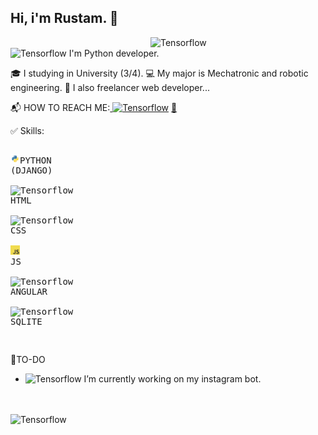 ## Hi, i'm Rustam. 👋
<img align='right' alt="Tensorflow" width="280px" src="https://media.giphy.com/media/u2pmTWUi0MXjyrMaVj/giphy.gif"/>
    </br>
    <img alt="Tensorflow" width="20px" src="https://user-images.githubusercontent.com/71736644/167723157-014d57a2-1367-472a-91a7-fd16b9372183.png"/>
    I'm Python developer.

🎓 I studying in University (3/4). 💻 My major is Mechatronic and robotic engineering. 🔰 I also freelancer web developer...

📬 HOW TO REACH ME:</s><a href="https://www.linkedin.com/in/rustam-abbaszade-08b3671b4/">
<img alt="Tensorflow" width="15px" src="https://upload.wikimedia.org/wikipedia/commons/c/ca/LinkedIn_logo_initials.png"/></a>  <a href = "mailto: rustamunnec@gmail.com">  📧 </a></br>


✅ Skills: </br>
    <pre><p><img alt="Tensorflow" width="15px" src="https://raw.githubusercontent.com/github/explore/80688e429a7d4ef2fca1e82350fe8e3517d3494d/topics/python/python.png"/>PYTHON (DJANGO)</br>
    </n><img alt="Tensorflow" width="15px" src="https://upload.wikimedia.org/wikipedia/commons/6/61/HTML5_logo_and_wordmark.svg"/>
    HTML</br>
    <img alt="Tensorflow" width="15px" src="https://upload.wikimedia.org/wikipedia/commons/d/d5/CSS3_logo_and_wordmark.svg"/>
    CSS</br>
    <img alt="Tensorflow" width="15px" src="https://raw.githubusercontent.com/github/explore/80688e429a7d4ef2fca1e82350fe8e3517d3494d/topics/javascript/javascript.png"/>
    JS</br>
    <img alt="Tensorflow" width="15px" src="https://user-images.githubusercontent.com/71736644/167723709-5618ce22-36f7-4d45-a548-621aea552f11.png"/>
    ANGULAR</br>
    <img alt="Tensorflow" width="30px" src="https://upload.wikimedia.org/wikipedia/commons/3/38/SQLite370.svg"/>
    SQLITE</br>
    </p></pre>
🎯TO-DO
- <img alt="Tensorflow" width="15px" src="https://upload.wikimedia.org/wikipedia/commons/a/a5/Instagram_icon.png"/> I’m currently working on my instagram bot. 

</br></br>
<img alt="Tensorflow" width="350px" src="https://media.giphy.com/media/bGgsc5mWoryfgKBx1u/giphy.gif"/>

